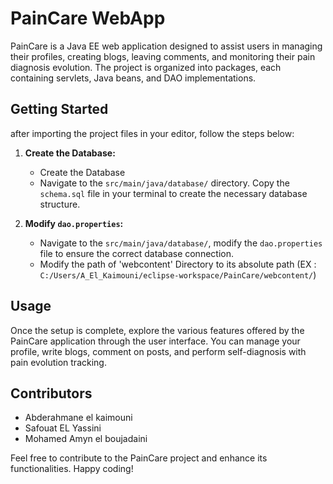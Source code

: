 # PainCare WebApp

PainCare is a Java EE web application designed to assist users in managing their profiles, creating blogs, leaving comments, and monitoring their pain diagnosis evolution. The project is organized into packages, each containing servlets, Java beans, and DAO implementations.

## Getting Started

after importing the project files in your editor, follow the steps below:

1. **Create the Database:**
    - Create the Database 
    - Navigate to the `src/main/java/database/` directory. Copy the `schema.sql` file in your terminal to create the necessary database structure.

2. **Modify `dao.properties`:**
    - Navigate to the `src/main/java/database/`, modify the `dao.properties` file to ensure the correct database connection.
    - Modify the path of 'webcontent' Directory to its absolute path (EX : `C:/Users/A_El_Kaimouni/eclipse-workspace/PainCare/webcontent/`)
    
## Usage

Once the setup is complete, explore the various features offered by the PainCare application through the user interface. You can manage your profile, write blogs, comment on posts, and perform self-diagnosis with pain evolution tracking.

## Contributors

- Abderahmane el kaimouni
- Safouat EL Yassini
- Mohamed Amyn el boujadaini

Feel free to contribute to the PainCare project and enhance its functionalities. Happy coding!

